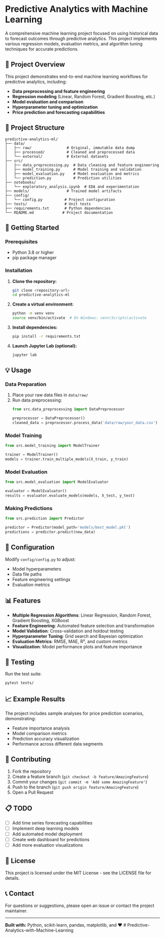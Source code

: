 # Predictive Analytics with Machine Learning

A comprehensive machine learning project focused on using historical data to forecast outcomes through predictive analytics. This project implements various regression models, evaluation metrics, and algorithm tuning techniques for accurate predictions.

## 🎯 Project Overview

This project demonstrates end-to-end machine learning workflows for predictive analytics, including:

- **Data preprocessing and feature engineering**
- **Regression modeling** (Linear, Random Forest, Gradient Boosting, etc.)
- **Model evaluation and comparison**
- **Hyperparameter tuning and optimization**
- **Price prediction and forecasting capabilities**

## 📁 Project Structure

```
predictive-analytics-ml/
├── data/
│   ├── raw/                # Original, immutable data dump
│   ├── processed/          # Cleaned and preprocessed data
│   └── external/           # External datasets
├── src/
│   ├── data_preprocessing.py  # Data cleaning and feature engineering
│   ├── model_training.py      # Model training and validation
│   ├── model_evaluation.py    # Model evaluation and metrics
│   └── prediction.py          # Prediction utilities
├── notebooks/
│   └── exploratory_analysis.ipynb  # EDA and experimentation
├── models/                 # Trained model artifacts
├── config/
│   └── config.py          # Project configuration
├── tests/                 # Unit tests
├── requirements.txt       # Python dependencies
└── README.md             # Project documentation
```

## 🚀 Getting Started

### Prerequisites

- Python 3.8 or higher
- pip package manager

### Installation

1. **Clone the repository:**
   ```bash
   git clone <repository-url>
   cd predictive-analytics-ml
   ```

2. **Create a virtual environment:**
   ```bash
   python -m venv venv
   source venv/bin/activate  # On Windows: venv\Scripts\activate
   ```

3. **Install dependencies:**
   ```bash
   pip install -r requirements.txt
   ```

4. **Launch Jupyter Lab (optional):**
   ```bash
   jupyter lab
   ```

## 💡 Usage

### Data Preparation

1. Place your raw data files in `data/raw/`
2. Run data preprocessing:
   ```python
   from src.data_preprocessing import DataPreprocessor
   
   preprocessor = DataPreprocessor()
   cleaned_data = preprocessor.process_data('data/raw/your_data.csv')
   ```

### Model Training

```python
from src.model_training import ModelTrainer

trainer = ModelTrainer()
models = trainer.train_multiple_models(X_train, y_train)
```

### Model Evaluation

```python
from src.model_evaluation import ModelEvaluator

evaluator = ModelEvaluator()
results = evaluator.evaluate_models(models, X_test, y_test)
```

### Making Predictions

```python
from src.prediction import Predictor

predictor = Predictor(model_path='models/best_model.pkl')
predictions = predictor.predict(new_data)
```

## 🔧 Configuration

Modify `config/config.py` to adjust:
- Model hyperparameters
- Data file paths
- Feature engineering settings
- Evaluation metrics

## 📊 Features

- **Multiple Regression Algorithms**: Linear Regression, Random Forest, Gradient Boosting, XGBoost
- **Feature Engineering**: Automated feature selection and transformation
- **Model Validation**: Cross-validation and holdout testing
- **Hyperparameter Tuning**: Grid search and Bayesian optimization
- **Evaluation Metrics**: RMSE, MAE, R², and custom metrics
- **Visualization**: Model performance plots and feature importance

## 🧪 Testing

Run the test suite:
```bash
pytest tests/
```

## 📈 Example Results

The project includes sample analyses for price prediction scenarios, demonstrating:
- Feature importance analysis
- Model comparison metrics
- Prediction accuracy visualization
- Performance across different data segments

## 🤝 Contributing

1. Fork the repository
2. Create a feature branch (`git checkout -b feature/AmazingFeature`)
3. Commit your changes (`git commit -m 'Add some AmazingFeature'`)
4. Push to the branch (`git push origin feature/AmazingFeature`)
5. Open a Pull Request

## 📋 TODO

- [ ] Add time series forecasting capabilities
- [ ] Implement deep learning models
- [ ] Add automated model deployment
- [ ] Create web dashboard for predictions
- [ ] Add more evaluation visualizations

## 📄 License

This project is licensed under the MIT License - see the LICENSE file for details.

## 📞 Contact

For questions or suggestions, please open an issue or contact the project maintainer.

---

**Built with:** Python, scikit-learn, pandas, matplotlib, and ❤️
#   P r e d i c t i v e - A n a l y t i c s - w i t h - M a c h i n e - L e a r n i n g  
 